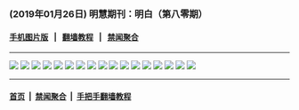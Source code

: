 ### (2019年01月26日) 明慧期刊：明白（第八零期）

#### [手机图片版](../mingbai-mobile/80.md) &nbsp;&nbsp;|&nbsp;&nbsp; [翻墙教程](https://github.com/gfw-breaker/guides/) &nbsp;&nbsp;|&nbsp;&nbsp; [禁闻聚合](https://github.com/gfw-breaker/banned-news/)
---

<img src="http://qikan.minghui.org/mhqkpage/qikanimage/2019/01/25/mingbai-80-read-online1.png"/> 

<img src="http://qikan.minghui.org/mhqkpage/qikanimage/2019/01/25/mingbai-80-read-online2.png"/> 

<img src="http://qikan.minghui.org/mhqkpage/qikanimage/2019/01/25/mingbai-80-read-online3.png"/> 

<img src="http://qikan.minghui.org/mhqkpage/qikanimage/2019/01/25/mingbai-80-read-online4.png"/> 

<img src="http://qikan.minghui.org/mhqkpage/qikanimage/2019/01/25/mingbai-80-read-online5.png"/> 

<img src="http://qikan.minghui.org/mhqkpage/qikanimage/2019/01/25/mingbai-80-read-online6.png"/> 

<img src="http://qikan.minghui.org/mhqkpage/qikanimage/2019/01/25/mingbai-80-read-online7.png"/> 

<img src="http://qikan.minghui.org/mhqkpage/qikanimage/2019/01/25/mingbai-80-read-online8.png"/> 

<img src="http://qikan.minghui.org/mhqkpage/qikanimage/2019/01/25/mingbai-80-read-online9.png"/> 

<img src="http://qikan.minghui.org/mhqkpage/qikanimage/2019/01/25/mingbai-80-read-online10.png"/> 

<img src="http://qikan.minghui.org/mhqkpage/qikanimage/2019/01/25/mingbai-80-read-online11.png"/> 

<img src="http://qikan.minghui.org/mhqkpage/qikanimage/2019/01/25/mingbai-80-read-online12.png"/> 

<img src="http://qikan.minghui.org/mhqkpage/qikanimage/2019/01/25/mingbai-80-read-online13.png"/> 

<img src="http://qikan.minghui.org/mhqkpage/qikanimage/2019/01/25/mingbai-80-read-online14.png"/> 

<img src="http://qikan.minghui.org/mhqkpage/qikanimage/2019/01/25/mingbai-80-read-online15.png"/> 

<img src="http://qikan.minghui.org/mhqkpage/qikanimage/2019/01/25/mingbai-80-read-online16.png"/> 

<img src="http://qikan.minghui.org/mhqkpage/qikanimage/2019/01/25/mingbai-80-read-online17.png"/> 



---

#### [首页](../../../..) &nbsp;|&nbsp; [禁闻聚合](https://github.com/gfw-breaker/banned-news) &nbsp;|&nbsp; [手把手翻墙教程](https://github.com/gfw-breaker/guides) 
